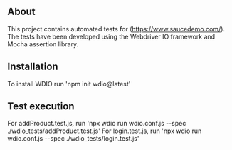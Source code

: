 ## About

This project contains automated tests for (https://www.saucedemo.com/). The tests have been developed using the Webdriver IO framework and Mocha assertion library.

## Installation
To install WDIO run 'npm init wdio@latest'


## Test execution
For addProduct.test.js, run 'npx wdio run wdio.conf.js --spec ./wdio_tests/addProduct.test.js'
For login.test.js, run 'npx wdio run wdio.conf.js --spec ./wdio_tests/login.test.js'